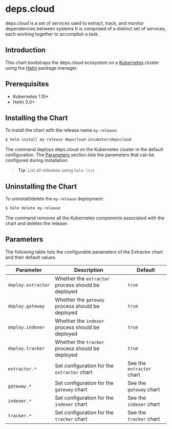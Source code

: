# deps.cloud

deps.cloud is a set of services used to extract, track, and monitor dependencies between systems
It is comprised of a distinct set of services, each working together to accomplish a task. 

## Introduction

This chart bootstraps the deps.cloud ecosystem on a [Kubernetes](http://kubernetes.io) cluster using the [Helm](https://helm.sh) package manager.

## Prerequisites

- Kubernetes 1.15+
- Helm 3.0+

## Installing the Chart

To install the chart with the release name `my-release`:

```bash
$ helm install my-release depscloud-incubator/depscloud
```

The command deploys deps.cloud on the Kubernetes cluster in the default configuration.
The [Parameters](#parameters) section lists the parameters that can be configured during installation.

> **Tip**: List all releases using `helm list`

## Uninstalling the Chart

To uninstall/delete the `my-release` deployment:

```bash
$ helm delete my-release
```

The command removes all the Kubernetes components associated with the chart and deletes the release.

## Parameters

The following table lists the configurable parameters of the Extractor chart and their default values.

| Parameter          | Description                                         | Default                       |
|--------------------|-----------------------------------------------------|-------------------------------|
| `deploy.extractor` | Whether the `extractor` process should be deployed  | `true`                        |
| `deploy.gateway`   | Whether the `gateway` process should be deployed    | `true`                        |
| `deploy.indexer`   | Whether the `indexer` process should be deployed    | `true`                        |
| `deploy.tracker`   | Whether the `tracker` process should be deployed    | `true`                        |
| `extractor.*`      | Set configuration for the `extractor` chart         | See the `extractor` chart     |
| `gateway.*`        | Set configuration for the `gateway` chart           | See the `gateway` chart       |
| `indexer.*`        | Set configuration for the `indexer` chart           | See the `indexer` chart       |
| `tracker.*`        | Set configuration for the `tracker` chart           | See the `tracker` chart       |
